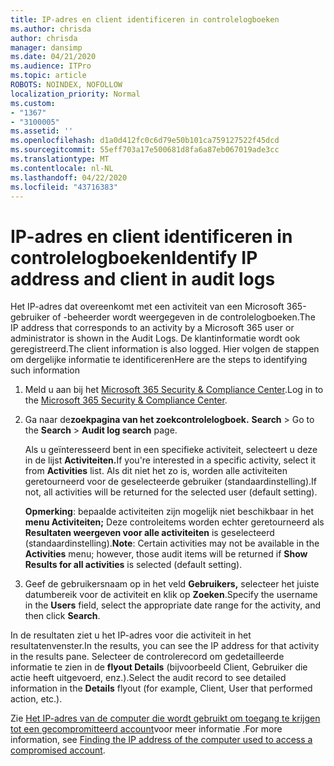 ```yaml
---
title: IP-adres en client identificeren in controlelogboeken
ms.author: chrisda
author: chrisda
manager: dansimp
ms.date: 04/21/2020
ms.audience: ITPro
ms.topic: article
ROBOTS: NOINDEX, NOFOLLOW
localization_priority: Normal
ms.custom:
- "1367"
- "3100005"
ms.assetid: ''
ms.openlocfilehash: d1a0d412fc0c6d79e50b101ca759127522f45dcd
ms.sourcegitcommit: 55eff703a17e500681d8fa6a87eb067019ade3cc
ms.translationtype: MT
ms.contentlocale: nl-NL
ms.lasthandoff: 04/22/2020
ms.locfileid: "43716383"
---
```

# <a name="identify-ip-address-and-client-in-audit-logs"></a><span data-ttu-id="9bf2b-102">IP-adres en client identificeren in controlelogboeken</span><span class="sxs-lookup"><span data-stu-id="9bf2b-102">Identify IP address and client in audit logs</span></span>

<span data-ttu-id="9bf2b-103">Het IP-adres dat overeenkomt met een activiteit van een Microsoft 365-gebruiker of -beheerder wordt weergegeven in de controlelogboeken.</span><span class="sxs-lookup"><span data-stu-id="9bf2b-103">The IP address that corresponds to an activity by a Microsoft 365 user or administrator is shown in the Audit Logs.</span></span> <span data-ttu-id="9bf2b-104">De klantinformatie wordt ook geregistreerd.</span><span class="sxs-lookup"><span data-stu-id="9bf2b-104">The client information is also logged.</span></span> <span data-ttu-id="9bf2b-105">Hier volgen de stappen om dergelijke informatie te identificeren</span><span class="sxs-lookup"><span data-stu-id="9bf2b-105">Here are the steps to identifying such information</span></span>

1. <span data-ttu-id="9bf2b-106">Meld u aan bij het [Microsoft 365 Security & Compliance Center](https://protection.office.com/).</span><span class="sxs-lookup"><span data-stu-id="9bf2b-106">Log in to the [Microsoft 365 Security & Compliance Center](https://protection.office.com/).</span></span>

2. <span data-ttu-id="9bf2b-107">Ga naar de**zoekpagina van het zoekcontrolelogboek.** **Search** > </span><span class="sxs-lookup"><span data-stu-id="9bf2b-107">Go to the **Search** > **Audit log search** page.</span></span>

   <span data-ttu-id="9bf2b-108">Als u geïnteresseerd bent in een specifieke activiteit, selecteert u deze in de lijst **Activiteiten.**</span><span class="sxs-lookup"><span data-stu-id="9bf2b-108">If you're interested in a specific activity, select it from **Activities** list.</span></span> <span data-ttu-id="9bf2b-109">Als dit niet het zo is, worden alle activiteiten geretourneerd voor de geselecteerde gebruiker (standaardinstelling).</span><span class="sxs-lookup"><span data-stu-id="9bf2b-109">If not, all activities will be returned for the selected user (default setting).</span></span>

   <span data-ttu-id="9bf2b-110">**Opmerking**: bepaalde activiteiten zijn mogelijk niet beschikbaar in het **menu Activiteiten;** Deze controleitems worden echter geretourneerd als **Resultaten weergeven voor alle activiteiten** is geselecteerd (standaardinstelling).</span><span class="sxs-lookup"><span data-stu-id="9bf2b-110">**Note**: Certain activities may not be available in the **Activities** menu; however, those audit items will be returned if **Show Results for all activities** is selected (default setting).</span></span>

3. <span data-ttu-id="9bf2b-111">Geef de gebruikersnaam op in het veld **Gebruikers,** selecteer het juiste datumbereik voor de activiteit en klik op **Zoeken**.</span><span class="sxs-lookup"><span data-stu-id="9bf2b-111">Specify the username in the **Users** field, select the appropriate date range for the activity, and then click **Search**.</span></span>

<span data-ttu-id="9bf2b-112">In de resultaten ziet u het IP-adres voor die activiteit in het resultatenvenster.</span><span class="sxs-lookup"><span data-stu-id="9bf2b-112">In the results, you can see the IP address for that activity in the results pane.</span></span> <span data-ttu-id="9bf2b-113">Selecteer de controlerecord om gedetailleerde informatie te zien in de **flyout Details** (bijvoorbeeld Client, Gebruiker die actie heeft uitgevoerd, enz.).</span><span class="sxs-lookup"><span data-stu-id="9bf2b-113">Select the audit record to see detailed information in the **Details** flyout (for example, Client, User that performed action, etc.).</span></span>

<span data-ttu-id="9bf2b-114">Zie [Het IP-adres van de computer die wordt gebruikt om toegang te krijgen tot een gecompromitteerd account](https://docs.microsoft.com/office365/securitycompliance/auditing-troubleshooting-scenarios#finding-the-ip-address-of-the-computer-used-to-access-a-compromised-account)voor meer informatie .</span><span class="sxs-lookup"><span data-stu-id="9bf2b-114">For more information, see [Finding the IP address of the computer used to access a compromised account](https://docs.microsoft.com/office365/securitycompliance/auditing-troubleshooting-scenarios#finding-the-ip-address-of-the-computer-used-to-access-a-compromised-account).</span></span>

